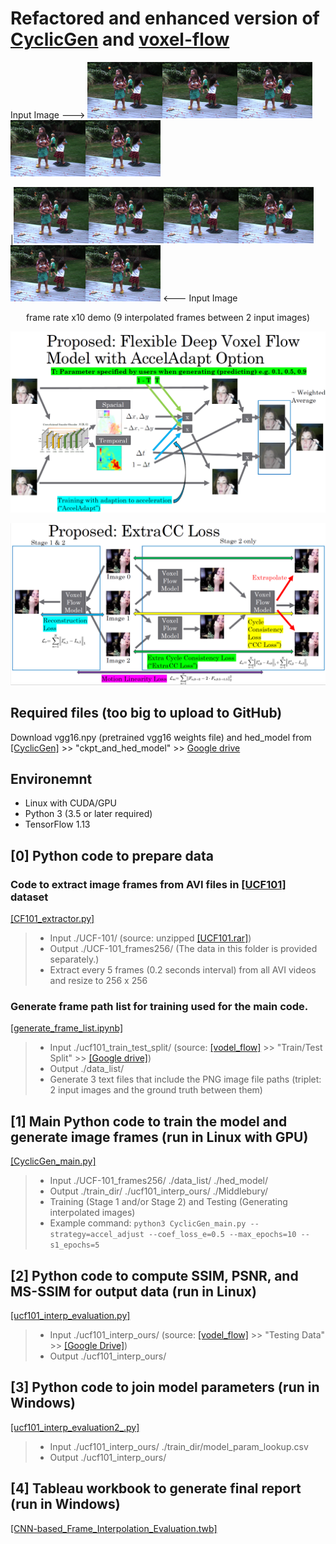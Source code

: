 # Refactored and enhanced version of [CyclicGen](https://github.com/alex04072000/CyclicGen) and [voxel-flow](https://github.com/liuziwei7/voxel-flow)


Input Image  --->
 <img src="Middlebury/eval-color-allframes/eval-data/Backyard_from07_08_2019-04-20T151155_model.ckpt-28069/frame07.png" width="120"><img src="Middlebury/eval-color-allframes/eval-data/Backyard_from07_08_2019-04-20T151155_model.ckpt-28069/frame07_.10_from07_08_2019-04-20T151155_model.ckpt-28069.png" width="120"><img src="Middlebury/eval-color-allframes/eval-data/Backyard_from07_08_2019-04-20T151155_model.ckpt-28069/frame07_.20_from07_08_2019-04-20T151155_model.ckpt-28069.png" width="120"><img src="Middlebury/eval-color-allframes/eval-data/Backyard_from07_08_2019-04-20T151155_model.ckpt-28069/frame07_.30_from07_08_2019-04-20T151155_model.ckpt-28069.png" width="120"><img src="Middlebury/eval-color-allframes/eval-data/Backyard_from07_08_2019-04-20T151155_model.ckpt-28069/frame07_.40_from07_08_2019-04-20T151155_model.ckpt-28069.png" width="120">
 
|<img src="Middlebury/eval-color-allframes/eval-data/Backyard_from07_08_2019-04-20T151155_model.ckpt-28069/frame07_.50_from07_08_2019-04-20T151155_model.ckpt-28069.png" width="120"><img src="Middlebury/eval-color-allframes/eval-data/Backyard_from07_08_2019-04-20T151155_model.ckpt-28069/frame07_.60_from07_08_2019-04-20T151155_model.ckpt-28069.png" width="120"><img src="Middlebury/eval-color-allframes/eval-data/Backyard_from07_08_2019-04-20T151155_model.ckpt-28069/frame07_.70_from07_08_2019-04-20T151155_model.ckpt-28069.png" width="120"><img src="Middlebury/eval-color-allframes/eval-data/Backyard_from07_08_2019-04-20T151155_model.ckpt-28069/frame07_.80_from07_08_2019-04-20T151155_model.ckpt-28069.png" width="120"><img src="Middlebury/eval-color-allframes/eval-data/Backyard_from07_08_2019-04-20T151155_model.ckpt-28069/frame07_.90_from07_08_2019-04-20T151155_model.ckpt-28069.png" width="120"><img src="Middlebury/eval-color-allframes/eval-data/Backyard_from07_08_2019-04-20T151155_model.ckpt-28069/frame08.png" width="120">
 <--- Input Image
<p align="center">
	frame rate x10 demo (9 interpolated frames between 2 input images) 
</p>


<p align="center">
<img src="readme_images/Flexible_Deep_Voxel_Flow.PNG" width="600">
</p>

<p align="center">
<img src="readme_images/Extra_CC_Loss.PNG" width="600">
</p>

## Required files (too big to upload to GitHub)
Download vgg16.npy (pretrained vgg16 weights file) and hed_model from
 [[CyclicGen]](https://github.com/alex04072000/CyclicGen/blob/master/README.md) >> "ckpt_and_hed_model" >> [Google drive](https://drive.google.com/file/d/1X7PWDY2nAx8ZeSLso5qeypRUCDokNFms/view)
 
## Environemnt
- Linux with CUDA/GPU
- Python 3 (3.5 or later required)
- TensorFlow 1.13


## [0] Python code to prepare data
### Code to extract image frames from AVI files in [[UCF101]](https://www.crcv.ucf.edu/data/UCF101.php) dataset
[[CF101_extractor.py]](https://github.com/Minyus/CyclicGen/blob/master/UCF101_extractor.py)
> - Input ./UCF-101/ (source: unzipped [[UCF101.rar]](https://www.crcv.ucf.edu/data/UCF101/UCF101.rar))
> - Output ./UCF-101_frames256/ (The data in this folder is provided separately.)
> - Extract every 5 frames (0.2 seconds interval) from all AVI videos and resize to 256 x 256


### Generate frame path list for training used for the main code.
[[generate_frame_list.ipynb]](https://github.com/Minyus/CyclicGen/blob/master/generate_frame_list.ipynb)
> - Input ./ucf101_train_test_split/ (source: [[vodel_flow]](https://github.com/liuziwei7/voxel-flow/blob/master/README.md) >> "Train/Test Split" >> [[Google drive]](https://drive.google.com/file/d/1rwnTfzCEIMFv6xiBGCpSnCUvMufJXdkU/view)) 
> - Output ./data_list/
> - Generate 3 text files that include the PNG image file paths (triplet: 2 input images and the ground truth between them)

## [1] Main Python code to train the model and generate image frames (run in Linux with GPU)

[[CyclicGen_main.py]](https://github.com/Minyus/CyclicGen/blob/master/CyclicGen_main.py)
> - Input ./UCF-101_frames256/ ./data_list/ ./hed_model/
> - Output ./train_dir/ ./ucf101_interp_ours/ ./Middlebury/
> - Training (Stage 1 and/or Stage 2) and Testing (Generating interpolated images)
> - Example command: 
> 		``` python3 CyclicGen_main.py --strategy=accel_adjust --coef_loss_e=0.5 --max_epochs=10 --s1_epochs=5 ```

## [2] Python code to compute SSIM, PSNR, and MS-SSIM for output data (run in Linux)

[[ucf101_interp_evaluation.py]](https://github.com/Minyus/CyclicGen/blob/master/ucf101_interp_evaluation.py)
> - Input  ./ucf101_interp_ours/ (source: [[vodel_flow]](https://github.com/liuziwei7/voxel-flow/blob/master/README.md) >> "Testing Data" >> [[Google Drive]](https://drive.google.com/file/d/0B7EVK8r0v71pdHBNdXB6TE1wSTQ/view))
> - Output ./ucf101_interp_ours/

## [3] Python code to join model parameters (run in Windows)
[[ucf101_interp_evaluation2_.py]](https://github.com/Minyus/CyclicGen/blob/master/ucf101_interp_evaluation2_.py)
> - Input ./ucf101_interp_ours/ ./train_dir/model_param_lookup.csv
> - Output ./ucf101_interp_ours/

## [4] Tableau workbook to generate final report (run in Windows)
[[CNN-based_Frame_Interpolation_Evaluation.twb]](https://github.com/Minyus/CyclicGen/blob/master/ucf101_interp_ours/CNN-based_Frame_Interpolation_Evaluation.twb)

